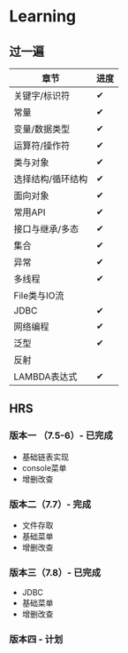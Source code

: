 # Learning
## 过一遍
| **章节** | **进度** |
|---|---|
|关键字/标识符|✔︎|
|常量|✔︎|
|变量/数据类型|✔︎|
|运算符/操作符|✔︎|
|类与对象|✔︎|
|选择结构/循环结构|✔︎|
|面向对象|✔︎|
|常用API|✔︎|
|接口与继承/多态|✔︎|
|集合|✔︎|
|异常|✔︎|
|多线程|✔︎|
|File类与IO流||
|JDBC|✔︎|
|网络编程|✔︎|
|泛型|✔︎|
|反射||
|LAMBDA表达式|✔︎|
  
## HRS
### 版本一 （7.5-6）- 已完成
- 基础链表实现
- console菜单
- 增删改查

### 版本二（7.7）- 完成
- 文件存取
- 基础菜单
- 增删改查

### 版本三（7.8）- 已完成 
- JDBC
- 基础菜单
- 增删改查

### 版本四 - 计划
